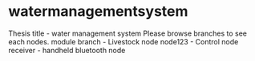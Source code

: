 # watermanagementsystem
Thesis title - water management system
Please browse branches to see each nodes.
module branch - Livestock node
node123 - Control node
receiver - handheld bluetooth node
